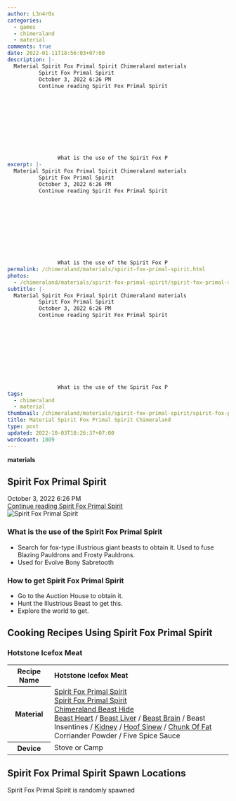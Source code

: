 ```yaml
---
author: L3n4r0x
categories:
  - games
  - chimeraland
  - material
comments: true
date: 2022-01-11T18:56:03+07:00
description: |-
  Material Spirit Fox Primal Spirit Chimeraland materials
          Spirit Fox Primal Spirit
          October 3, 2022 6:26 PM
          Continue reading Spirit Fox Primal Spirit
        
        
          
        
      
      
        
          
            
              
                What is the use of the Spirit Fox P
excerpt: |-
  Material Spirit Fox Primal Spirit Chimeraland materials
          Spirit Fox Primal Spirit
          October 3, 2022 6:26 PM
          Continue reading Spirit Fox Primal Spirit
        
        
          
        
      
      
        
          
            
              
                What is the use of the Spirit Fox P
permalink: /chimeraland/materials/spirit-fox-primal-spirit.html
photos:
  - /chimeraland/materials/spirit-fox-primal-spirit/spirit-fox-primal-spirit.webp
subtitle: |-
  Material Spirit Fox Primal Spirit Chimeraland materials
          Spirit Fox Primal Spirit
          October 3, 2022 6:26 PM
          Continue reading Spirit Fox Primal Spirit
        
        
          
        
      
      
        
          
            
              
                What is the use of the Spirit Fox P
tags:
  - chimeraland
  - material
thumbnail: /chimeraland/materials/spirit-fox-primal-spirit/spirit-fox-primal-spirit.webp
title: Material Spirit Fox Primal Spirit Chimeraland
type: post
updated: 2022-10-03T18:26:37+07:00
wordcount: 1809
---
```


<link
  rel="stylesheet"
  href="https://rawcdn.githack.com/dimaslanjaka/Web-Manajemen/870a349/css/bootstrap-5-3-0-alpha3-wrapper.css"
/>
<section id="bootstrap-wrapper">
  <div data-bs-theme="dark">
    <div
      class="row g-0 border rounded overflow-hidden flex-md-row mb-4 shadow-sm position-relative bg-dark text-light"
    >
      <div class="col p-4 d-flex flex-column position-static">
        <strong class="d-inline-block mb-2 text-success">materials</strong>
        <h2 class="mb-0">Spirit Fox Primal Spirit</h2>
        <div class="mb-1 text-muted">October 3, 2022 6:26 PM</div>
        <a
          href="/chimeraland/materials/spirit-fox-primal-spirit.html"
          class="stretched-link d-none text-primary"
          >Continue reading Spirit Fox Primal Spirit</a
        >
      </div>
      <div class="col-auto d-none d-md-block d-lg-block">
        <img
          src="https://www.webmanajemen.com/chimeraland/materials/spirit-fox-primal-spirit/spirit-fox-primal-spirit.webp"
          alt="Spirit Fox Primal Spirit"
        />
      </div>
    </div>
    <div class="row">
      <div class="col-lg-6 col-12 mb-2">
        <div class="card">
          <div class="card-body">
            <h3 class="card-title">
              What is the use of the Spirit Fox Primal Spirit
            </h3>
            <div class="card-text">
              <ul>
                <li>
                  Search for fox-type illustrious giant beasts to obtain it.
                  Used to fuse Blazing Pauldrons and Frosty Pauldrons.
                </li>
                <li>Used for Evolve Bony Sabretooth</li>
              </ul>
            </div>
          </div>
        </div>
      </div>
      <div class="col-lg-6 col-12 mb-2">
        <div class="card">
          <div class="card-body">
            <h3 class="card-title">How to get Spirit Fox Primal Spirit</h3>
            <div class="card-text">
              <ul>
                <li>Go to the Auction House to obtain it.</li>
                <li>Hunt the Illustrious Beast to get this.</li>
                <li>Explore the world to get.</li>
              </ul>
            </div>
          </div>
        </div>
      </div>
      <div class="col-12 mb-2">
        <h2 id="cookable">Cooking Recipes Using Spirit Fox Primal Spirit</h2>
        <div id="recipe-hotstone-icefox-meat">
          <h3 id="item-hotstone-icefox-meat">Hotstone Icefox Meat</h3>
          <div class="mb-2">
            <table class="table">
              <tr>
                <th>Recipe Name</th>
                <td><b>Hotstone Icefox Meat</b></td>
              </tr>
              <tr>
                <th>Material</th>
                <td>
                  <a
                    class="text-decoration-none text-primary"
                    href="/chimeraland/materials/spirit-fox-primal-spirit.html"
                    >Spirit Fox Primal Spirit</a
                  ><br /><a
                    class="text-decoration-none text-primary"
                    href="/chimeraland/materials/spirit-fox-primal-spirit.html"
                    >Spirit Fox Primal Spirit</a
                  ><br /><a
                    class="text-decoration-none text-primary"
                    href="/chimeraland/materials/chimeraland-beast-hide.html"
                    >Chimeraland Beast Hide</a
                  ><br /><a
                    class="text-decoration-none text-primary"
                    href="/chimeraland/materials/beast-heart.html"
                    >Beast Heart</a
                  ><span> / </span
                  ><a
                    class="text-decoration-none text-primary"
                    href="/chimeraland/materials/beast-liver.html"
                    >Beast Liver</a
                  ><span> / </span
                  ><a
                    class="text-decoration-none text-primary"
                    href="/chimeraland/materials/beast-brain.html"
                    >Beast Brain</a
                  ><span> / </span>Beast Insentines<span> / </span
                  ><a
                    class="text-decoration-none text-primary"
                    href="/chimeraland/materials/kidney.html"
                    >Kidney</a
                  ><span> / </span
                  ><a
                    class="text-decoration-none text-primary"
                    href="/chimeraland/materials/hoof-sinew.html"
                    >Hoof Sinew</a
                  ><span> / </span
                  ><a
                    class="text-decoration-none text-primary"
                    href="/chimeraland/materials/chunk-of-fat.html"
                    >Chunk Of Fat</a
                  ><br />Corriander Powder<span> / </span>Five Spice Sauce
                </td>
              </tr>
              <tr>
                <th>Device</th>
                <td>Stove or Camp</td>
              </tr>
            </table>
          </div>
        </div>
      </div>
      <div class="col-12 mb-2">
        <h2>Spirit Fox Primal Spirit Spawn Locations</h2>
        <p>Spirit Fox Primal Spirit is randomly spawned</p>
      </div>
    </div>
  </div>
</section>